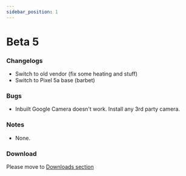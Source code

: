 ```yaml
---
sidebar_position: 1
---
```


# Beta 5 #

### Changelogs ###
- Switch to old vendor (fix some heating and stuff)
- Switch to Pixel 5a base (barbet)

### Bugs ###
- Inbuilt Google Camera doesn't work. Install any 3rd party camera.

### Notes ###
- None.

### Download ###

Please move to [Downloads section](../../download/miatoll/five)
